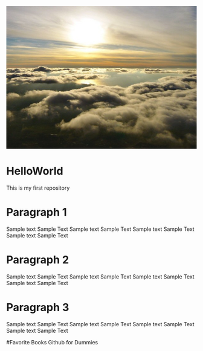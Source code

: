 ![photo](photo.png)
# HelloWorld
This is my first repository

# Paragraph 1
Sample text Sample Text Sample text Sample Text Sample text Sample Text Sample text Sample Text

# Paragraph 2
Sample text Sample Text Sample text Sample Text Sample text Sample Text Sample text Sample Text

# Paragraph 3
Sample text Sample Text Sample text Sample Text Sample text Sample Text Sample text Sample Text

#Favorite Books
Github for Dummies
